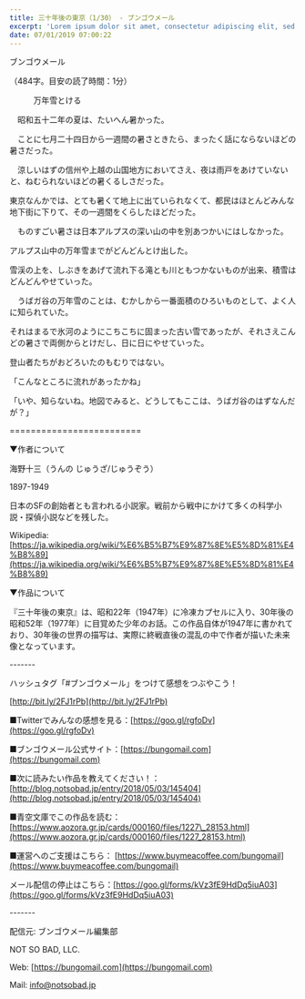 ```yaml
---
title: 三十年後の東京（1/30） - ブンゴウメール
excerpt: 'Lorem ipsum dolor sit amet, consectetur adipiscing elit, sed do eiusmod tempor incididunt ut labore et dolore magna aliqua. Praesent elementum facilisis leo vel fringilla est ullamcorper eget. At imperdiet dui accumsan sit amet nulla facilisi morbi tempus.'
date: 07/01/2019 07:00:22
---
```


ブンゴウメール

（484字。目安の読了時間：1分）

　　　万年雪とける

　昭和五十二年の夏は、たいへん暑かった。

　ことに七月二十四日から一週間の暑さときたら、まったく話にならないほどの暑さだった。

　涼しいはずの信州や上越の山国地方においてさえ、夜は雨戸をあけていないと、ねむられないほどの暑くるしさだった。

東京なんかでは、とても暑くて地上に出ていられなくて、都民はほとんどみんな地下街に下りて、その一週間をくらしたほどだった。

　ものすごい暑さは日本アルプスの深い山の中を別あつかいにはしなかった。

アルプス山中の万年雪までがどんどんとけ出した。

雪渓の上を、しぶきをあげて流れ下る滝とも川ともつかないものが出来、積雪はどんどんやせていった。

　うばガ谷の万年雪のことは、むかしから一番面積のひろいものとして、よく人に知られていた。

それはまるで氷河のようにこちこちに固まった古い雪であったが、それさえこんどの暑さで両側からとけだし、日に日にやせていった。

登山者たちがおどろいたのもむりではない。

「こんなところに流れがあったかね」

「いや、知らないね。地図でみると、どうしてもここは、うばガ谷のはずなんだが？」

\=========================

▼作者について

海野十三（うんの じゅうざ/じゅうぞう）

1897-1949

日本のSFの創始者とも言われる小説家。戦前から戦中にかけて多くの科学小説・探偵小説などを残した。

Wikipedia: [https://ja.wikipedia.org/wiki/%E6%B5%B7%E9%87%8E%E5%8D%81%E4%B8%89](https://ja.wikipedia.org/wiki/%E6%B5%B7%E9%87%8E%E5%8D%81%E4%B8%89)

▼作品について

『三十年後の東京』は、昭和22年（1947年）に冷凍カプセルに入り、30年後の昭和52年（1977年）に目覚めた少年のお話。この作品自体が1947年に書かれており、30年後の世界の描写は、実際に終戦直後の混乱の中で作者が描いた未来像となっています。

\-------

ハッシュタグ「#ブンゴウメール」をつけて感想をつぶやこう！　

[http://bit.ly/2FJ1rPb](http://bit.ly/2FJ1rPb)

■Twitterでみんなの感想を見る：[https://goo.gl/rgfoDv](https://goo.gl/rgfoDv)

■ブンゴウメール公式サイト：[https://bungomail.com](https://bungomail.com)

■次に読みたい作品を教えてください！：[http://blog.notsobad.jp/entry/2018/05/03/145404](http://blog.notsobad.jp/entry/2018/05/03/145404)

■青空文庫でこの作品を読む：[https://www.aozora.gr.jp/cards/000160/files/1227\_28153.html](https://www.aozora.gr.jp/cards/000160/files/1227_28153.html)

■運営へのご支援はこちら： [https://www.buymeacoffee.com/bungomail](https://www.buymeacoffee.com/bungomail)

メール配信の停止はこちら：[https://goo.gl/forms/kVz3fE9HdDq5iuA03](https://goo.gl/forms/kVz3fE9HdDq5iuA03)

\-------

配信元: ブンゴウメール編集部

NOT SO BAD, LLC.

Web: [https://bungomail.com](https://bungomail.com)

Mail: info@notsobad.jp